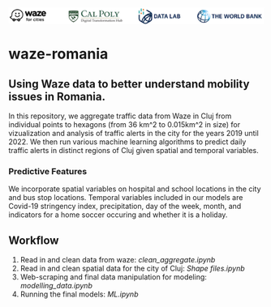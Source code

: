 <p><center> <img src="images/Picture101.png" width="1000"/> </p></center>

# waze-romania
## Using Waze data to better understand mobility issues in Romania.
In this repository, we aggregate traffic data from Waze in Cluj from individual points to hexagons (from 36 km^2 to 0.015km^2 in size) for vizualization and analysis of traffic alerts in the city for the years 2019 until 2022. We then run various machine learning algorithms to predict daily traffic alerts in distinct regions of Cluj given spatial and temporal variables.

### Predictive Features
We incorporate spatial variables on hospital and school locations in the city and bus stop locations. Temporal variables included in our models are Covid-19 stringency index, precipitation, day of the week, month, and indicators for a home soccer occuring and whether it is a holiday.

## Workflow

1. Read in and clean data from waze: *clean_aggregate.ipynb*
2. Read in and clean spatial data for the city of Cluj: *Shape files.ipynb*
3. Web-scraping and final data manipulation for modeling: *modelling_data.ipynb*
4. Running the final models: *ML.ipynb*
